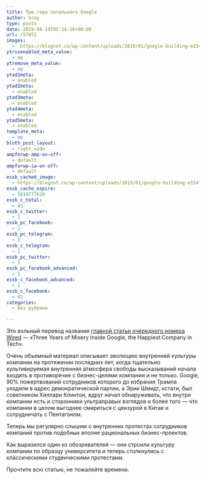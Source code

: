 ```yaml
---
title: Три года печального Google
author: Gray
type: posts
date: 2019-08-19T05:24:16+00:00
url: /57851
images:
  -  https://blognot.co/wp-content/uploads/2019/01/google-building-e1547686917833.jpg
ytrssenabled_meta_value:
  - no
ytremove_meta_value:
  - no
ytad1meta:
  - enabled
ytad2meta:
  - enabled
ytad3meta:
  - enabled
ytad4meta:
  - enabled
ytad5meta:
  - enabled
template_meta:
  - no
bluth_post_layout:
  - right_side
ampforwp-amp-on-off:
  - default
ampforwp-ia-on-off:
  - default
essb_cached_image:
  - https://blognot.co/wp-content/uploads/2019/01/google-building-e1547686917833.jpg
essb_cache_expire:
  - 1614777620
essb_c_total:
  - 43
essb_c_twitter:
  - 1
essb_pc_facebook:
  - 2
essb_pc_telegram:
  - 1
essb_c_telegram:
  - 1
essb_pc_twitter:
  - 1
essb_pc_facebook_advanced:
  - 1
essb_c_facebook_advanced:
  - 1
essb_c_facebook:
  - 42
categories:
  - Без рубрики

---
```








Это вольный перевод названия [главной статьи очередного номера Wired][1] — &#171;Three Years of Misery Inside Google, the Happiest Company in Tech&#187;. 

Очень объемный материал описывает эволюцию внутренней культуры компании на протяжении последних лет, когда тщательно культивируемая внутренняя атмосфера свободы высказываний начала входить в противоречие с бизнес-целями компании и не только. Google, 90% пожертвований сотрудников которого до избрания Трампа уходили в адрес демократической партии, а Эрик Шмидт, кстати, был советником Хиллари Клинтон, вдруг начал обнаруживать, что внутри компании есть и сторонники ультраправых взглядов и более того — что компании в целом выгоднее смириться с цензурой в Китае и сотрудничать с Пентагоном.

Теперь мы регулярно слышим о внутренних протестах сотрудников компаний против подобных вполне рациональных бизнес-проектов.

Как выразился один из обозревателей — они строили культуру компании по образцу университета и теперь столкнулись с классическими студенческими протестами.

Прочтите всю статью, не пожалейте времени.

 [1]: https://www.wired.com/story/inside-google-three-years-misery-happiest-company-tech/